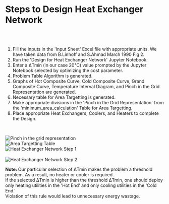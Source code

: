 <h1> Steps to Design Heat Exchanger Network </h1> <br>
<br>
<ol>
  <li> Fill the inputs in the 'Input Sheet' Excel file with appropriate units. We have taken data from B.Linhoff and S.Ahmad March 1990 Fig 2. </li>
  <li> Run the 'Design for Heat Exchanger Network' Jupyter Notebook. </li>
  <li> Enter a ΔTmin (in our case 20°C) value prompted by the Jupyter Notebook selected by optimizing the cost parameter. </li> 
  <li> Problem Table Algorithm is generated. </li>
  <li> Graphs of Hot Composite Curve, Cold Composite Curve, Grand Composite Curve, Temperature Interval Diagram, and Pinch in the Grid Representation are generated. </li>
  <li> Necessary table for Area Targetting is generated. </li>
  <li> Make appropriate divisions in the 'Pinch in the Grid Representation' from the 'minimum_area_calculation' Table for Area Targetting. </li>
  <li> Place appropriate Heat Exchangers, Coolers, and Heaters to complete the Design. </li>
</ol> <br>

![Pinch in the grid representation](https://user-images.githubusercontent.com/63314951/91294400-11176a00-e7b7-11ea-874c-4fe8a128ddae.png)
<br>
![Area Targetting Table](https://user-images.githubusercontent.com/63314951/91294039-8afb2380-e7b6-11ea-9c07-bb6c4b914067.PNG)
<br>
![Heat Exchanger Network Step 1](https://user-images.githubusercontent.com/63314951/91291987-85500e80-e7b3-11ea-8fdd-d4c735bd58c4.PNG) <br>
<br>
![Heat Exchanger Network Step 2](https://user-images.githubusercontent.com/63314951/91292530-48384c00-e7b4-11ea-9b5b-10fd25086571.PNG) <br>

<b> Note: </b> Our particular selection of ΔTmin makes the problem a threshold problem. As a result, no heater or cooler is required. <br>
If the selected ΔTmin is higher than the threshold ΔTmin, one should deploy only heating utilities in the 'Hot End' and only cooling utilities in the 'Cold End.' <br>
Violation of this rule would lead to unnecessary energy wastage. 
